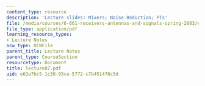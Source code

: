 ```yaml
---
content_type: resource
description: 'Lecture slides: Mixers; Noise Reduction; PTs'
file: /media/courses/6-661-receivers-antennas-and-signals-spring-2003/e63a7bc51c3895ce5772c7b451476c5d_lecture07.pdf
file_type: application/pdf
learning_resource_types:
- Lecture Notes
ocw_type: OCWFile
parent_title: Lecture Notes
parent_type: CourseSection
resourcetype: Document
title: lecture07.pdf
uid: e63a7bc5-1c38-95ce-5772-c7b451476c5d
---
```

